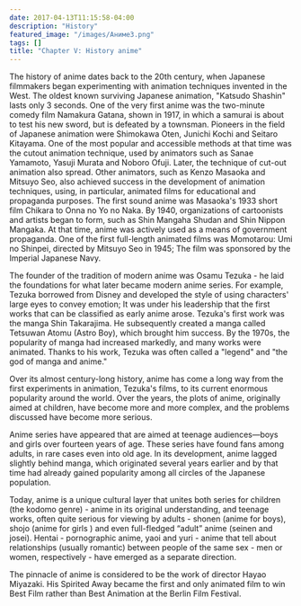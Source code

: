 ```yaml
---
date: 2017-04-13T11:15:58-04:00
description: "History"
featured_image: "/images/Аниме3.png"
tags: []
title: "Chapter V: History anime"
---
```


The history of anime dates back to the 20th century, when Japanese filmmakers began experimenting with animation techniques invented in the West. The oldest known surviving Japanese animation, "Katsudo Shashin" lasts only 3 seconds. One of the very first anime was the two-minute comedy film Namakura Gatana, shown in 1917, in which a samurai is about to test his new sword, but is defeated by a townsman. Pioneers in the field of Japanese animation were Shimokawa Oten, Junichi Kochi and Seitaro Kitayama. One of the most popular and accessible methods at that time was the cutout animation technique, used by animators such as Sanae Yamamoto, Yasuji Murata and Noboro Ofuji. Later, the technique of cut-out animation also spread. Other animators, such as Kenzo Masaoka and Mitsuyo Seo, also achieved success in the development of animation techniques, using, in particular, animated films for educational and propaganda purposes. The first sound anime was Masaoka's 1933 short film Chikara to Onna no Yo no Naka. By 1940, organizations of cartoonists and artists began to form, such as Shin Mangaha Shudan and Shin Nippon Mangaka. At that time, anime was actively used as a means of government propaganda. One of the first full-length animated films was Momotarou: Umi no Shinpei, directed by Mitsuyo Seo in 1945; The film was sponsored by the Imperial Japanese Navy.

The founder of the tradition of modern anime was Osamu Tezuka - he laid the foundations for what later became modern anime series. For example, Tezuka borrowed from Disney and developed the style of using characters' large eyes to convey emotion; It was under his leadership that the first works that can be classified as early anime arose. Tezuka's first work was the manga Shin Takarajima. He subsequently created a manga called Tetsuwan Atomu (Astro Boy), which brought him success. By the 1970s, the popularity of manga had increased markedly, and many works were animated. Thanks to his work, Tezuka was often called a "legend" and "the god of manga and anime."

Over its almost century-long history, anime has come a long way from the first experiments in animation, Tezuka's films, to its current enormous popularity around the world. Over the years, the plots of anime, originally aimed at children, have become more and more complex, and the problems discussed have become more serious.

Anime series have appeared that are aimed at teenage audiences—boys and girls over fourteen years of age. These series have found fans among adults, in rare cases even into old age. In its development, anime lagged slightly behind manga, which originated several years earlier and by that time had already gained popularity among all circles of the Japanese population.

Today, anime is a unique cultural layer that unites both series for children (the kodomo genre) - anime in its original understanding, and teenage works, often quite serious for viewing by adults - shonen (anime for boys), shojo (anime for girls ) and even full-fledged “adult” anime (seinen and josei). Hentai - pornographic anime, yaoi and yuri - anime that tell about relationships (usually romantic) between people of the same sex - men or women, respectively - have emerged as a separate direction.

The pinnacle of anime is considered to be the work of director Hayao Miyazaki. His Spirited Away became the first and only animated film to win Best Film rather than Best Animation at the Berlin Film Festival.
